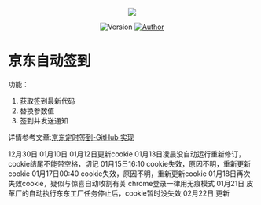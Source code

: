 <p align="center">
    <img src="https://cdn.jsdelivr.net/gh/ruicky/ruicky.github.io/2020/06/05/jd-sign/0.png">
</p>

<p align="center">
    <img alt="Version" src="https://img.shields.io/badge/release-0.0.1-blue"/>
    <a href="https://github.com/ruicky">
        <img alt="Author" src="https://img.shields.io/badge/author-ruicky-blueviolet"/>
    </a>
</p>

# 京东自动签到
功能：
1. 获取签到最新代码
2. 替换参数值
3. 签到并发送通知

详情参考文章:[京东定时签到-GitHub 实现](https://ruicky.me/2020/06/05/jd-sign/)

12月30日
01月10日
01月12日更新cookie
01月13日凌晨没自动运行重新修订，cookie结尾不能带空格，切记
01月15日16:10 cookie失效，原因不明，重新更新cookie
01月17日00:40 cookie失效，原因不明，重新更新cookie
01月18日再次失效cookie，疑似与惊喜自动收割有关
chrome登录一律用无痕模式
01月21日
皮革厂的自动执行东东工厂任务停止后，cookie暂时没失效
02月22日 更新
